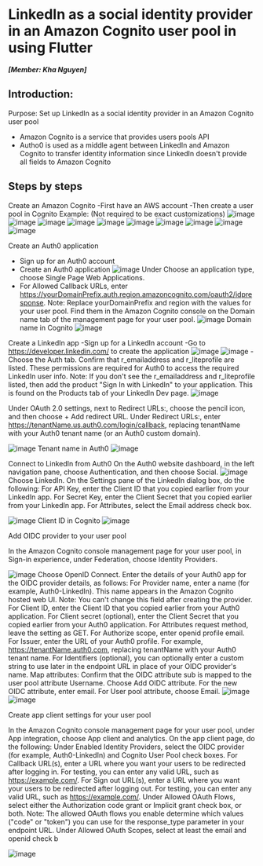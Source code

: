 # LinkedIn as a social identity provider in an Amazon Cognito user pool in using Flutter  <br /> 
**_[Member: Kha Nguyen]_**

## Introduction:
  Purpose: Set up LinkedIn as a social identity provider in an Amazon Cognito user pool
- Amazon Cognito is a service that provides users pools API
- Autho0 is used as a middle agent between LinkedIn and Amazon Cognito to transfer identity information since LinkedIn doesn't provide all fields to Amazon Cognito

## Steps by steps
Create an Amazon Cognito 
  -First have an AWS account
  -Then create a user pool in Cognito
  Example: (Not required to be exact customizations)
  ![image](https://github.com/KhaNguyen04/ArtSharing/assets/88961521/d20d5ddf-aa30-46e3-a88e-5852f3c5fe53)
  ![image](https://github.com/KhaNguyen04/ArtSharing/assets/88961521/4497a018-b551-48ef-8fdb-467876988fde)
  ![image](https://github.com/KhaNguyen04/ArtSharing/assets/88961521/6d7f19b3-fd56-4690-b090-dfb40c620aaf)
  ![image](https://github.com/KhaNguyen04/ArtSharing/assets/88961521/d5050791-28bc-4b29-8e57-b4a90e769f5b)
  ![image](https://github.com/KhaNguyen04/ArtSharing/assets/88961521/c067b824-e718-471a-8c42-d0fd1d05bbfd)
  ![image](https://github.com/KhaNguyen04/ArtSharing/assets/88961521/e9db170c-f123-4825-b0f3-10b7e585bd25)
  ![image](https://github.com/KhaNguyen04/ArtSharing/assets/88961521/4b6a411d-2069-4ba2-b560-ed17ae4f612f)
  ![image](https://github.com/KhaNguyen04/ArtSharing/assets/88961521/4211885c-e055-4ea0-8d77-66659bd27b5d)
  ![image](https://github.com/KhaNguyen04/ArtSharing/assets/88961521/8c626b43-89e6-4cd7-9c09-93eb1c0a15de)
  ![image](https://github.com/KhaNguyen04/ArtSharing/assets/88961521/a94526be-e9d5-4fc1-89f2-60af5426c803)


Create an Auth0 application
  -	Sign up for an Auth0 account
  - Create an Auth0 application
    ![image](https://github.com/KhaNguyen04/ArtSharing/assets/88961521/2c9a05ac-54e4-4089-97fb-3f5e660c5b7a)
    Under Choose an application type, choose Single Page Web Applications.
  -  For Allowed Callback URLs, enter https://yourDomainPrefix.auth.region.amazoncognito.com/oauth2/idpresponse.
Note: Replace yourDomainPrefix and region with the values for your user pool. Find them in the Amazon Cognito console on the Domain name tab of the management page for your user pool.
  ![image](https://github.com/KhaNguyen04/ArtSharing/assets/88961521/d4f5647f-7bef-48ef-bcec-2c97ff701a0c)
  Domain name in Cognito 
  ![image](https://github.com/KhaNguyen04/ArtSharing/assets/88961521/53085691-77a1-40a9-b3cc-ffb29513ba09)

Create a LinkedIn app
  -Sign up for a LinkedIn account
  -Go to https://developer.linkedin.com/ to create the application
  ![image](https://github.com/KhaNguyen04/ArtSharing/assets/88961521/ddd5301b-89cf-4999-9008-8694ca398516)
  ![image](https://github.com/KhaNguyen04/ArtSharing/assets/88961521/1580b3c5-8fbc-4317-baab-51817b92ca4a)
  -Choose the Auth tab. Confirm that r_emailaddress and r_liteprofile are listed. These permissions are required for Auth0 to access the required LinkedIn user info.
Note: If you don't see the r_emailaddress and r_liteprofile listed, then add the product "Sign In with LinkedIn" to your application. This is found on the Products tab of your LinkedIn Dev page.
![image](https://github.com/KhaNguyen04/ArtSharing/assets/88961521/d0596980-5519-4dcd-8676-fc2eb8a46062)

Under OAuth 2.0 settings, next to Redirect URLs:, choose the pencil icon, and then choose + Add redirect URL.
Under Redirect URLs:, enter https://tenantName.us.auth0.com/login/callback, replacing tenantName with your Auth0 tenant name (or an Auth0 custom domain).

![image](https://github.com/KhaNguyen04/ArtSharing/assets/88961521/2dccb94f-44db-4590-9ebc-7d2fcaa32dbd)
  Tenant name in Auth0
![image](https://github.com/KhaNguyen04/ArtSharing/assets/88961521/85c812ee-bf9c-4858-ac4e-2455e1fafb6f)

Connect to LinkedIn from Auth0
  On the Auth0 website dashboard, in the left navigation pane, choose Authentication, and then choose Social.
![image](https://github.com/KhaNguyen04/ArtSharing/assets/88961521/1aee62be-0f5d-455c-ba0f-03366d18d84b)
Choose LinkedIn.
On the Settings pane of the LinkedIn dialog box, do the following:
For API Key, enter the Client ID that you copied earlier from your LinkedIn app.
For Secret Key, enter the Client Secret that you copied earlier from your LinkedIn app.
For Attributes, select the Email address check box.

![image](https://github.com/KhaNguyen04/ArtSharing/assets/88961521/f74e62b8-2be1-48ac-9a99-36acaf04b5a2)
Client ID in Cognito
![image](https://github.com/KhaNguyen04/ArtSharing/assets/88961521/9b07848b-f313-4efa-9cae-351e19ae24ad)

Add OIDC provider to your user pool

In the Amazon Cognito console management page for your user pool, in Sign-in experience, under Federation, choose Identity Providers.

![image](https://github.com/KhaNguyen04/ArtSharing/assets/88961521/178044e6-06a2-4a43-ba3c-b8cb495148f2)
Choose OpenID Connect.
Enter the details of your Auth0 app for the OIDC provider details, as follows:
For Provider name, enter a name (for example, Auth0-LinkedIn). This name appears in the Amazon Cognito hosted web UI.
Note: You can't change this field after creating the provider.
For Client ID, enter the Client ID that you copied earlier from your Auth0 application.
For Client secret (optional), enter the Client Secret that you copied earlier from your Auth0 application.
For Attributes request method, leave the setting as GET.
For Authorize scope, enter openid profile email.
For Issuer, enter the URL of your Auth0 profile. For example, https://tenantName.auth0.com, replacing tenantName with your Auth0 tenant name.
For Identifiers (optional), you can optionally enter a custom string to use later in the endpoint URL in place of your OIDC provider's name.
Map attributes: Confirm that the OIDC attribute sub is mapped to the user pool attribute Username.
Choose Add OIDC attribute. For the new OIDC attribute, enter email. For User pool attribute, choose Email.
![image](https://github.com/KhaNguyen04/ArtSharing/assets/88961521/44df0ef6-31c8-408d-9407-c58604e113ca)
![image](https://github.com/KhaNguyen04/ArtSharing/assets/88961521/bc0f6709-684e-48e7-bbcc-6a16c6bcd9c5)

Create app client settings for your user pool

In the Amazon Cognito console management page for your user pool, under App integration, choose App client and analytics.
On the app client page, do the following:
Under Enabled Identity Providers, select the OIDC provider (for example, Auth0-LinkedIn) and Cognito User Pool check boxes.
For Callback URL(s), enter a URL where you want your users to be redirected after logging in. For testing, you can enter any valid URL, such as https://example.com/.
For Sign out URL(s), enter a URL where you want your users to be redirected after logging out. For testing, you can enter any valid URL, such as https://example.com/.
Under Allowed OAuth Flows, select either the Authorization code grant or Implicit grant check box, or both.
Note: The allowed OAuth flows you enable determine which values ("code" or "token") you can use for the response_type parameter in your endpoint URL.
Under Allowed OAuth Scopes, select at least the email and openid check b

![image](https://github.com/KhaNguyen04/ArtSharing/assets/88961521/85d40caa-dbb5-4323-9146-adbfe94cfb00)




